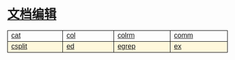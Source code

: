 # [文档编辑](/linuxcommand/document_editing/index)

<style type="text/css">
#customers{
	font-family:"Trebuchet MS", Arial, Helvetica, sans-serif;
	border: 1;
	width: 100%;
	border-collapse:collapse; 
}
#customers td, #customers th{
	width: 220;
	font-size:1em;
	border:1px solid #000000;
}

#customers tr.alt td{
	color:#000000;
	background-color:#FFF8DC;
}
</style>
<table  id="customers">
<tr>
	<td width="220"><a href="./#/linuxcommand/document_editing/cat">cat</a></td>
	<td width="220"><a href="/#/linuxcommand/document_editing/col">col</a></td>
	<td width="220"><a href="/#/linuxcommand/document_editing/colrm">colrm</a></td>
	<td width="220"><a href="/#/linuxcommand/document_editing/comm">comm</a></td>
</tr>
<tr class="alt">
	<td><a href="/#/linuxcommand/document_editing/csplit">csplit</a></td>
	<td><a href="/#/linuxcommand/document_editing/ed">ed</a></td>
	<td><a href="/#/linuxcommand/document_editing/egrep">egrep</a></td>
	<td><a href="/#/linuxcommand/document_editing/ex">ex</td>
</tr>
</table>
